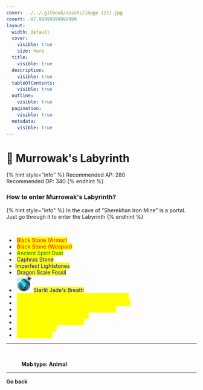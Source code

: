 ```yaml
---
cover: ../../.gitbook/assets/image (21).jpg
coverY: -87.99999999999999
layout:
  width: default
  cover:
    visible: true
    size: hero
  title:
    visible: true
  description:
    visible: true
  tableOfContents:
    visible: true
  outline:
    visible: true
  pagination:
    visible: true
  metadata:
    visible: true
---
```


# 🔶 Murrowak's Labyrinth

{% hint style="info" %}
Recommended AP: 280\
Recommended DP: 340
{% endhint %}

### How to enter Murrowak's Labyrinth?

{% hint style="info" %}
In the cave of "Sherekhan Iron Mine" is a portal. Just go through it to enter the Labyrinth
{% endhint %}

<figure><img src="https://592728697-files.gitbook.io/~/files/v0/b/gitbook-x-prod.appspot.com/o/spaces%2FkA2Ou9rHBG7pND0Xi3Co%2Fuploads%2Fjmf3hRyOvfw8kz6qkPed%2Fmurrowaks%20entrance.jpg?alt=media&#x26;token=fe589a46-a279-45bc-bcb1-bed1f98cd419" alt=""><figcaption></figcaption></figure>

* <img src="https://592728697-files.gitbook.io/~/files/v0/b/gitbook-x-prod.appspot.com/o/spaces%2FkA2Ou9rHBG7pND0Xi3Co%2Fuploads%2FbnmHB1PTsyAeQTKmft2N%2Fimage.png?alt=media&#x26;token=ccd4a2b0-6286-43fa-ad7f-6bdb037fe98c" alt="" data-size="line"> <mark style="color:red;">Black Stone (Armor)</mark>
* <img src="https://592728697-files.gitbook.io/~/files/v0/b/gitbook-x-prod.appspot.com/o/spaces%2FkA2Ou9rHBG7pND0Xi3Co%2Fuploads%2FWRTZul3aOGYZTsrrUIyI%2Fimage.png?alt=media&#x26;token=98cf9925-93c6-4928-b0ae-8ee18b13bdbd" alt="" data-size="line"> <mark style="color:red;">Black Stone (Weapon)</mark>
* <img src="https://592728697-files.gitbook.io/~/files/v0/b/gitbook-x-prod.appspot.com/o/spaces%2FkA2Ou9rHBG7pND0Xi3Co%2Fuploads%2Fstho5g5DSNKxRxYQthG4%2Fimage.png?alt=media&#x26;token=bbc1c36b-9129-4707-8817-24bcff7aa3e0" alt="" data-size="line"> <mark style="color:green;">Ancient Spirit Dust</mark>
* <img src="https://592728697-files.gitbook.io/~/files/v0/b/gitbook-x-prod.appspot.com/o/spaces%2FkA2Ou9rHBG7pND0Xi3Co%2Fuploads%2FX8zbODSQYAOKwpNYY2Vv%2Fimage.png?alt=media&#x26;token=7b5aa6ea-2038-4d4c-a147-8d5a59719753" alt="" data-size="line"> <mark style="color:blue;">Caphras Stone</mark>
* <img src="https://592728697-files.gitbook.io/~/files/v0/b/gitbook-x-prod.appspot.com/o/spaces%2FkA2Ou9rHBG7pND0Xi3Co%2Fuploads%2FB0oM0bZJVpi6LYQ52LB3%2Fimage.png?alt=media&#x26;token=14e64531-514e-4a6d-8d27-5f6857341599" alt="" data-size="line"><mark style="color:blue;">Imperfect Lightstones</mark>
* <img src="https://592728697-files.gitbook.io/~/files/v0/b/gitbook-x-prod.appspot.com/o/spaces%2FkA2Ou9rHBG7pND0Xi3Co%2Fuploads%2FC7JGw3sW1DP1ZfSL2JkB%2Fimage.png?alt=media&#x26;token=4909189a-1af3-44e9-ad34-2309552c31a7" alt="" data-size="line"> <mark style="color:blue;">Dragon Scale Fossil</mark>
* ![](<../../.gitbook/assets/image (114).png>) <mark style="color:blue;">Starlit Jade's Breath</mark>
* <img src="https://592728697-files.gitbook.io/~/files/v0/b/gitbook-x-prod.appspot.com/o/spaces%2FkA2Ou9rHBG7pND0Xi3Co%2Fuploads%2Fr1XS7i3VErKOV3ez6SRw%2Fimage.png?alt=media&#x26;token=db20b837-faba-4714-8075-453bd11e2354" alt="" data-size="line"> <mark style="color:yellow;">Marsh's Artifact - Extra AP Against Monsters</mark>
* <img src="https://592728697-files.gitbook.io/~/files/v0/b/gitbook-x-prod.appspot.com/o/spaces%2FkA2Ou9rHBG7pND0Xi3Co%2Fuploads%2FOnI1KidHKB3DSPAljGbX%2Fimage.png?alt=media&#x26;token=d3fb18c5-ca20-48dc-a0dc-da6f84610547" alt="" data-size="line"> <mark style="color:yellow;">Lesha's Artifact - Monster Damage Reduction</mark>
* <img src="https://592728697-files.gitbook.io/~/files/v0/b/gitbook-x-prod.appspot.com/o/spaces%2FkA2Ou9rHBG7pND0Xi3Co%2Fuploads%2FOnI1KidHKB3DSPAljGbX%2Fimage.png?alt=media&#x26;token=d3fb18c5-ca20-48dc-a0dc-da6f84610547" alt="" data-size="line"> <mark style="color:yellow;">Lesha's Artifact - All Damage Reduction</mark>
* <img src="https://592728697-files.gitbook.io/~/files/v0/b/gitbook-x-prod.appspot.com/o/spaces%2FkA2Ou9rHBG7pND0Xi3Co%2Fuploads%2FOnI1KidHKB3DSPAljGbX%2Fimage.png?alt=media&#x26;token=d3fb18c5-ca20-48dc-a0dc-da6f84610547" alt="" data-size="line"> <mark style="color:yellow;">Lesha's Artifact - All Evasion</mark>
* <img src="https://592728697-files.gitbook.io/~/files/v0/b/gitbook-x-prod.appspot.com/o/spaces%2FkA2Ou9rHBG7pND0Xi3Co%2Fuploads%2FAVgKIIqUo0d4ja47PL7d%2Fimage.png?alt=media&#x26;token=3932c79e-a5a7-485c-99bf-3fb3de2c643f" alt="" data-size="line"> <mark style="color:yellow;">Kehelle's Artifact - Max HP</mark>
* <img src="https://592728697-files.gitbook.io/~/files/v0/b/gitbook-x-prod.appspot.com/o/spaces%2FkA2Ou9rHBG7pND0Xi3Co%2Fuploads%2FbazJUa1KeJNyKfEv2F0T%2Fimage.png?alt=media&#x26;token=56650b7f-05b6-419f-af6c-b68c7c3a049a" alt="" data-size="line"> <mark style="color:yellow;">Embers of Frost</mark>
* <img src="https://592728697-files.gitbook.io/~/files/v0/b/gitbook-x-prod.appspot.com/o/spaces%2FkA2Ou9rHBG7pND0Xi3Co%2Fuploads%2FxrvqkiVUz5G8C7HRQZII%2Fimage.png?alt=media&#x26;token=830f08b4-19f3-4db4-a8b7-04b92bf87644" alt="" data-size="line"> <mark style="color:yellow;">Flame of Frost</mark>

***

<figure><img src="https://592728697-files.gitbook.io/~/files/v0/b/gitbook-x-prod.appspot.com/o/spaces%2FkA2Ou9rHBG7pND0Xi3Co%2Fuploads%2FYXikh2fj1cAYJSFzHFzJ%2Fanimal.png?alt=media&#x26;token=6791a72b-1af6-4e7a-8150-c6e0fe31a00a" alt=""><figcaption><p><strong>Mob type: Animal</strong></p></figcaption></figure>

***

**Go back**
